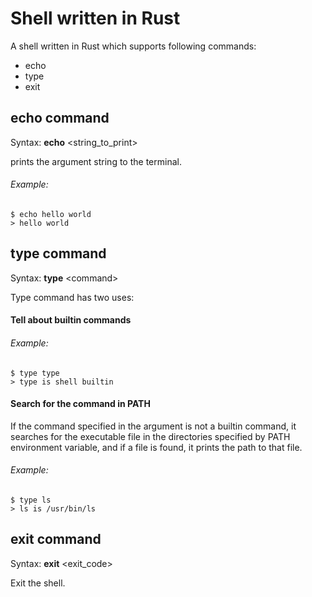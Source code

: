 # Shell written in Rust

A shell written in Rust which supports following commands:

- echo
- type
- exit

## echo command

Syntax: **echo** \<string_to_print>

prints the argument string to the terminal.

###### Example:

```
$ echo hello world
> hello world
```

## type command

Syntax: **type** \<command>

Type command has two uses:

#### Tell about builtin commands

###### Example:

```
$ type type
> type is shell builtin
```

#### Search for the command in PATH

If the command specified in the argument is not a builtin command, it searches for the executable file in the directories specified by PATH environment variable, and if a file is found, it prints the path to that file.

###### Example:

```
$ type ls
> ls is /usr/bin/ls
```

## exit command

Syntax: **exit** \<exit_code>

Exit the shell.
